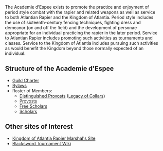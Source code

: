 ---
---

The Academie d'Espee exists to promote the practice and enjoyment of period style combat with the rapier and related weapons as well as service to both Atlantian Rapier and the Kingdom of Atlantia. Period style includes the use of sixteenth-century fencing techniques, fighting dress and demeanor (on and off the field) and the development of personae appropriate for an individual practicing the rapier in the later period. Service to Atlantian Rapier includes promoting such activities as tournaments and classes. Service to the Kingdom of Atlantia includes pursuing such activities as would benefit the Kingdom beyond those normally expected of an individual.

## Structure of the Academie d'Espee

* [Guild Charter](charter)
* [Bylaws](bylaws)
* Roster of Members:
  * [Distinguished Provosts](masters) ([Legacy of Collars](collars))
  * [Provosts](provosts)
  * [Free Scholars](fs)
  * [Scholars](scholars)

## Other sites of Interest
* [Kingdom of Atlantia Rapier Marshal's Site](https://marshal.atlantia.sca.org/rapier/)
* [Blacksword Tournament Wiki](https://www.wiki.atlantia.sca.org/index.php?title=Blacksword_Tournament)
